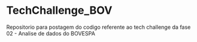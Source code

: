 # TechChallenge_BOV
Repositorio para postagem do codigo referente ao tech challenge da fase 02 - Analise de dados do BOVESPA
